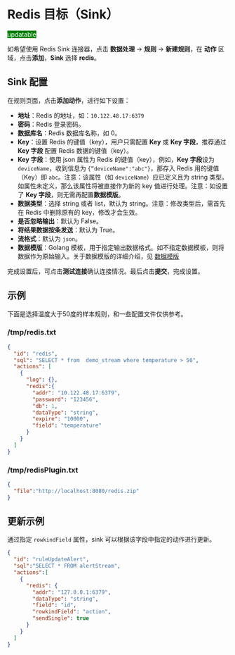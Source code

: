 # Redis 目标（Sink）

<span style="background:green;color:white">updatable</span>

如希望使用 Redis Sink 连接器，点击 **数据处理** -> **规则** -> **新建规则**，在 **动作** 区域，点击**添加**，**Sink** 选择 **redis**。

## Sink 配置

在规则页面，点击**添加动作**，进行如下设置：

- **地址**：Redis 的地址，如：`10.122.48.17:6379`
- **密码**：Redis 登录密码。
- **数据库名**：Redis 数据库名称，如 0。
- **Key**：设置 Redis 的键值（key），用户只需配置 **Key** 或 **Key 字段**，推荐通过 **Key 字段** 配置 Redis 数据的键值（key）。
- **Key 字段**：使用 json 属性为 Redis 的键值（key），例如，**Key 字段**设为 `deviceName`，收到信息为 `{“deviceName":"abc"}`，那存入 Redis 用的键值（Key）即 `abc`。注意：该属性（如 `deviceName`）应已定义且为 string 类型。如属性未定义，那么该属性将被直接作为新的 key 值进行处理。注意：如设置了 **Key 字段**，则无需再配置**数据模版**。
- **数据类型**：选择 string 或者 list，默认为 string。注意：修改类型后，需首先在 Redis 中删除原有的 key，修改才会生效。
- **是否忽略输出**：默认为 False。
- **将结果数据按条发送**：默认为 True。
- **流格式**：默认为 `json`。
- **数据模版**：Golang 模板，用于指定输出数据格式。如不指定数据模板，则将数据作为原始输入。关于数据模版的详细介绍，见 [数据模版](./data_template.md)


完成设置后，可点击**测试连接**确认连接情况。最后点击**提交**，完成设置。

## 示例

下面是选择温度大于50度的样本规则，和一些配置文件仅供参考。

### /tmp/redis.txt
```json
{
  "id": "redis",
  "sql": "SELECT * from  demo_stream where temperature > 50",
  "actions": [
    {
      "log": {},
      "redis":{
        "addr": "10.122.48.17:6379",
        "password": "123456",
        "db": 1,
        "dataType": "string",
        "expire": "10000",
        "field": "temperature"
      }
    }
  ]
}
```
### /tmp/redisPlugin.txt
```json
{
  "file":"http://localhost:8080/redis.zip"
}
```

## 更新示例

通过指定 `rowkindField` 属性，sink 可以根据该字段中指定的动作进行更新。

```json
{
  "id": "ruleUpdateAlert",
  "sql":"SELECT * FROM alertStream",
  "actions":[
    {
      "redis": {
        "addr": "127.0.0.1:6379",
        "dataType": "string",
        "field": "id",
        "rowkindField": "action",
        "sendSingle": true
      }
    }
  ]
}
```
